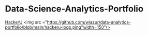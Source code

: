 # Data-Science-Analytics-Portfolio
[HackerU](https://hackerusa.com/) <img src ="https://github.com/wiazur/data-analytics-portfolio/blob/main/hackeru-logo.ping"width=150"/>
  
